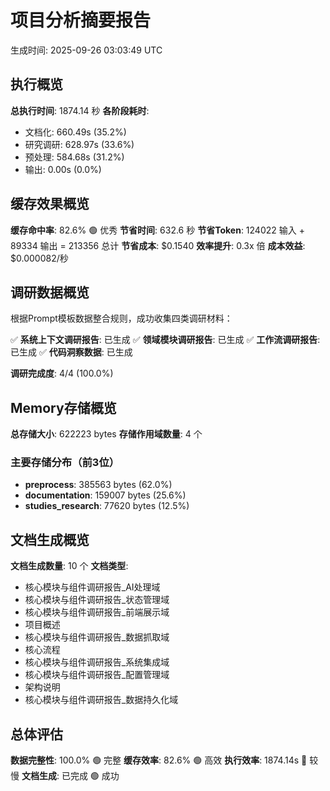 # 项目分析摘要报告

生成时间: 2025-09-26 03:03:49 UTC

## 执行概览

**总执行时间**: 1874.14 秒
**各阶段耗时**:
- 文档化: 660.49s (35.2%)
- 研究调研: 628.97s (33.6%)
- 预处理: 584.68s (31.2%)
- 输出: 0.00s (0.0%)

## 缓存效果概览

**缓存命中率**: 82.6% 🟢 优秀
**节省时间**: 632.6 秒
**节省Token**: 124022 输入 + 89334 输出 = 213356 总计
**节省成本**: $0.1540
**效率提升**: 0.3x 倍
**成本效益**: $0.000082/秒

## 调研数据概览

根据Prompt模板数据整合规则，成功收集四类调研材料：

✅ **系统上下文调研报告**: 已生成
✅ **领域模块调研报告**: 已生成
✅ **工作流调研报告**: 已生成
✅ **代码洞察数据**: 已生成

**调研完成度**: 4/4 (100.0%)

## Memory存储概览

**总存储大小**: 622223 bytes
**存储作用域数量**: 4 个

### 主要存储分布（前3位）
- **preprocess**: 385563 bytes (62.0%)
- **documentation**: 159007 bytes (25.6%)
- **studies_research**: 77620 bytes (12.5%)

## 文档生成概览

**文档生成数量**: 10 个
**文档类型**: 
 - 核心模块与组件调研报告_AI处理域
 - 核心模块与组件调研报告_状态管理域
 - 核心模块与组件调研报告_前端展示域
 - 项目概述
 - 核心模块与组件调研报告_数据抓取域
 - 核心流程
 - 核心模块与组件调研报告_系统集成域
 - 核心模块与组件调研报告_配置管理域
 - 架构说明
 - 核心模块与组件调研报告_数据持久化域

## 总体评估

**数据完整性**: 100.0% 🟢 完整
**缓存效率**: 82.6% 🟢 高效
**执行效率**: 1874.14s 🔴 较慢
**文档生成**: 已完成 🟢 成功
